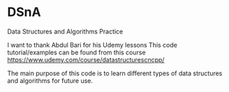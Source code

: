 # DSnA
Data Structures and Algorithms Practice

I want to thank Abdul Bari for his Udemy lessons
This code tutorial/examples can be found from this course https://www.udemy.com/course/datastructurescncpp/

The main purpose of this code is to learn different types of data structures and algorithms for future use.

